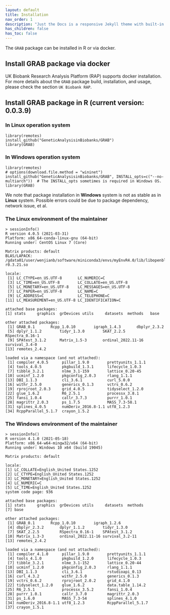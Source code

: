 ```yaml
---
layout: default
title: Installation
nav_order: 1
description: "Just the Docs is a responsive Jekyll theme with built-in search that is easily customizable and hosted on GitHub Pages."
has_children: false
has_toc: false
---
```


The ```GRAB``` package can be installed in R or via docker. 

## Install GRAB package via docker

UK Biobank Research Analysis Platform (RAP) supports docker installation. For more details about the ```GRAB``` package build, installation, and usage, please check the section ```UK Biobank RAP```. 

## Install GRAB package in R (current version: 0.0.3.9)

### In **Linux** operation system

```
library(remotes)  
install_github("GeneticAnalysisinBiobanks/GRAB")  
library(GRAB)
```

### In **Windows** operation system

```
library(remotes)
# options(download.file.method = "wininet")
install_github("GeneticAnalysisinBiobanks/GRAB", INSTALL_opts=c("--no-multiarch"))  # The INSTALL_opts sometimes is required in Windows OS.
library(GRAB)
```

We note that package installation in **Windows** system is not as stable as in **Linux** system. Possible errors could be due to package dependency, network issue, et al.

### The **Linux** environment of the maintainer

```
> sessionInfo()
R version 4.0.5 (2021-03-31)
Platform: x86_64-conda-linux-gnu (64-bit)
Running under: CentOS Linux 7 (Core)

Matrix products: default
BLAS/LAPACK: /gdata01/user/wenjianb/software/miniconda3/envs/myEnvR4.0/lib/libopenblasp-r0.3.21.so

locale:
 [1] LC_CTYPE=en_US.UTF-8       LC_NUMERIC=C
 [3] LC_TIME=en_US.UTF-8        LC_COLLATE=en_US.UTF-8
 [5] LC_MONETARY=en_US.UTF-8    LC_MESSAGES=en_US.UTF-8
 [7] LC_PAPER=en_US.UTF-8       LC_NAME=C
 [9] LC_ADDRESS=C               LC_TELEPHONE=C
[11] LC_MEASUREMENT=en_US.UTF-8 LC_IDENTIFICATION=C

attached base packages:
[1] stats     graphics  grDevices utils     datasets  methods   base

other attached packages:
 [1] GRAB_0.1       Rcpp_1.0.10        igraph_1.4.3       dbplyr_2.3.2
 [5] dplyr_1.1.2        tidyr_1.3.0        SKAT_2.2.5         RSpectra_0.16-1
 [9] SPAtest_3.1.2      Matrix_1.5-3       ordinal_2022.11-16 survival_3.4-0
[13] remotes_2.4.2

loaded via a namespace (and not attached):
 [1] compiler_4.0.5      pillar_1.9.0        prettyunits_1.1.1
 [4] tools_4.0.5         pkgbuild_1.3.1      lifecycle_1.0.3
 [7] tibble_3.2.1        nlme_3.1-159        lattice_0.20-45
[10] ucminf_1.2.0        pkgconfig_2.0.3     rlang_1.1.1
[13] DBI_1.1.3           cli_3.6.1           curl_5.0.0
[16] withr_2.5.0         generics_0.1.3      vctrs_0.6.2
[19] rprojroot_2.0.3     grid_4.0.5          tidyselect_1.2.0
[22] glue_1.6.2          R6_2.5.1            processx_3.8.1
[25] fansi_1.0.4         callr_3.7.3         purrr_1.0.1
[28] magrittr_2.0.3      ps_1.7.5            MASS_7.3-58.1
[31] splines_4.0.5       numDeriv_2016.8-1.1 utf8_1.2.3
[34] RcppParallel_5.1.7  crayon_1.5.2
```

### The **Windows** environment of the maintainer

```
> sessionInfo()
R version 4.1.0 (2021-05-18)
Platform: x86_64-w64-mingw32/x64 (64-bit)
Running under: Windows 10 x64 (build 19045)

Matrix products: default

locale:
[1] LC_COLLATE=English_United States.1252 
[2] LC_CTYPE=English_United States.1252   
[3] LC_MONETARY=English_United States.1252
[4] LC_NUMERIC=C                          
[5] LC_TIME=English_United States.1252    
system code page: 936

attached base packages:
[1] stats     graphics  grDevices utils     datasets  methods  
[7] base     

other attached packages:
 [1] GRAB_0.1       Rcpp_1.0.10        igraph_1.2.6      
 [4] dbplyr_2.3.2       dplyr_1.1.2        tidyr_1.3.0       
 [7] SKAT_2.2.5         RSpectra_0.16-1    SPAtest_3.1.2     
[10] Matrix_1.3-3       ordinal_2022.11-16 survival_3.2-11   
[13] remotes_2.4.2     

loaded via a namespace (and not attached):
 [1] compiler_4.1.0      pillar_1.9.0        prettyunits_1.1.1  
 [4] tools_4.1.0         pkgbuild_1.2.0      lifecycle_1.0.3    
 [7] tibble_3.2.1        nlme_3.1-152        lattice_0.20-44    
[10] ucminf_1.2.0        pkgconfig_2.0.3     rlang_1.1.1        
[13] DBI_1.1.3           cli_3.6.1           rstudioapi_0.13    
[16] curl_4.3.2          withr_2.5.0         generics_0.1.3     
[19] vctrs_0.6.2         rprojroot_2.0.2     grid_4.1.0         
[22] tidyselect_1.2.0    glue_1.6.2          data.table_1.14.2  
[25] R6_2.5.1            processx_3.5.2      fansi_1.0.4        
[28] purrr_1.0.1         callr_3.7.0         magrittr_2.0.3     
[31] ps_1.6.0            MASS_7.3-54         splines_4.1.0      
[34] numDeriv_2016.8-1.1 utf8_1.2.3          RcppParallel_5.1.7 
[37] crayon_1.5.1  
```
